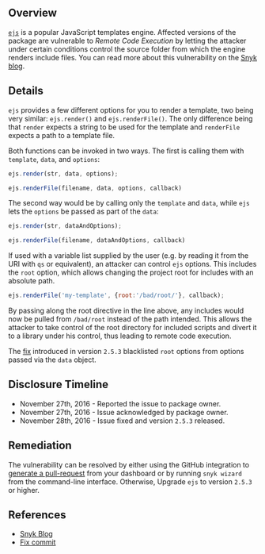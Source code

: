 ## Overview
[`ejs`](https://www.npmjs.com/package/ejs) is a popular JavaScript templates engine.
Affected versions of the package are vulnerable to _Remote Code Execution_ by letting the attacker under certain conditions control the source folder from which the engine renders include files.
You can read more about this vulnerability on the [Snyk blog](https://snyk.io/blog/fixing-ejs-rce-vuln).

## Details
`ejs` provides a few different options for you to render a template, two being very similar: `ejs.render()` and `ejs.renderFile()`. The only difference being that `render` expects a string to be used for the template and `renderFile` expects a path to a template file.

Both functions can be invoked in two ways. The first is calling them with `template`, `data`, and `options`:
```js
ejs.render(str, data, options);

ejs.renderFile(filename, data, options, callback)
```
The second way would be by calling only the `template` and `data`, while `ejs` lets the `options` be passed as part of the `data`:
```js
ejs.render(str, dataAndOptions);

ejs.renderFile(filename, dataAndOptions, callback)
```

If used with a variable list supplied by the user (e.g. by reading it from the URI with `qs` or equivalent), an attacker can control `ejs` options. This includes the `root` option, which allows changing the project root for includes with an absolute path.  

```js
ejs.renderFile('my-template', {root:'/bad/root/'}, callback);
```

By passing along the root directive in the line above, any includes would now be pulled from `/bad/root` instead of the path intended. This allows the attacker to take control of the root directory for included scripts and divert it to a library under his control, thus leading to remote code execution.

The [fix](https://github.com/mde/ejs/commit/3d447c5a335844b25faec04b1132dbc721f9c8f6) introduced in version `2.5.3` blacklisted `root` options from options passed via the `data` object.

## Disclosure Timeline
- November 27th, 2016 - Reported the issue to package owner.
- November 27th, 2016 - Issue acknowledged by package owner.
- November 28th, 2016 - Issue fixed and version `2.5.3` released.

## Remediation
The vulnerability can be resolved by either using the GitHub integration to [generate a pull-request](https://snyk.io/org/projects) from your dashboard or by running `snyk wizard` from the command-line interface.
Otherwise, Upgrade `ejs` to version `2.5.3` or higher.

## References
- [Snyk Blog](https://snyk.io/blog/fixing-ejs-rce-vuln)
- [Fix commit](https://github.com/mde/ejs/commit/3d447c5a335844b25faec04b1132dbc721f9c8f6)
